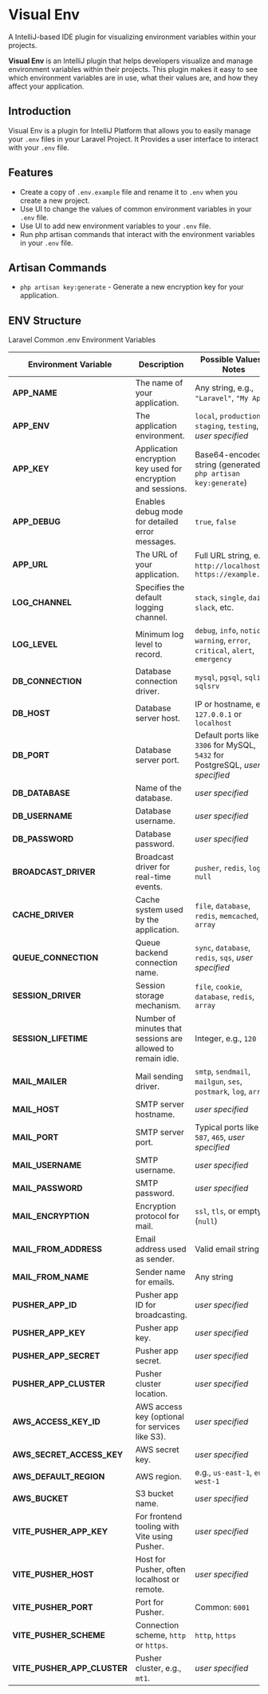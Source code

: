 # Visual Env

A IntelliJ-based IDE plugin for visualizing environment variables within your projects.

<!-- Plugin description -->
**Visual Env** is an IntelliJ plugin that helps developers visualize and manage environment variables within their projects. 
This plugin makes it easy to see which environment variables are in use, what their values are, and how they affect your application.
<!-- Plugin description end -->

## Introduction
Visual Env is a plugin for IntelliJ Platform that allows you to easily manage your `.env` files in your Laravel Project.
It Provides a user interface to interact with your `.env` file.

## Features
- Create a copy of `.env.example` file and rename it to `.env` when you create a new project.
- Use UI to change the values of common environment variables in your `.env` file.
- Use UI to add new environment variables to your `.env` file.
- Run php artisan commands that interact with the environment variables in your `.env` file.

## Artisan Commands
- `php artisan key:generate` - Generate a new encryption key for your application.


## ENV Structure
Laravel Common .env Environment Variables

| Environment Variable       | Description                                                     | Possible Values / Notes                  | Data Type   |
|---------------------------|-----------------------------------------------------------------|----------------------------------------|-------------|
| **APP_NAME**              | The name of your application.                                   | Any string, e.g., `"Laravel"`, `"My App"` | string      |
| **APP_ENV**               | The application environment.                                    | `local`, `production`, `staging`, `testing`, *user specified* | string      |
| **APP_KEY**               | Application encryption key used for encryption and sessions.  | Base64-encoded string (generated by `php artisan key:generate`) | string      |
| **APP_DEBUG**             | Enables debug mode for detailed error messages.                | `true`, `false`                        | boolean     |
| **APP_URL**               | The URL of your application.                                   | Full URL string, e.g. `http://localhost` or `https://example.com` | string      |
| **LOG_CHANNEL**           | Specifies the default logging channel.                         | `stack`, `single`, `daily`, `slack`, etc. | string      |
| **LOG_LEVEL**             | Minimum log level to record.                                   | `debug`, `info`, `notice`, `warning`, `error`, `critical`, `alert`, `emergency` | string      |
| **DB_CONNECTION**         | Database connection driver.                                    | `mysql`, `pgsql`, `sqlite`, `sqlsrv`  | string      |
| **DB_HOST**               | Database server host.                                          | IP or hostname, e.g., `127.0.0.1` or `localhost` | string      |
| **DB_PORT**               | Database server port.                                          | Default ports like `3306` for MySQL, `5432` for PostgreSQL, *user specified* | integer     |
| **DB_DATABASE**           | Name of the database.                                         | *user specified*                      | string      |
| **DB_USERNAME**           | Database username.                                            | *user specified*                      | string      |
| **DB_PASSWORD**           | Database password.                                            | *user specified*                      | string      |
| **BROADCAST_DRIVER**      | Broadcast driver for real-time events.                       | `pusher`, `redis`, `log`, `null`      | string      |
| **CACHE_DRIVER**          | Cache system used by the application.                        | `file`, `database`, `redis`, `memcached`, `array` | string      |
| **QUEUE_CONNECTION**      | Queue backend connection name.                               | `sync`, `database`, `redis`, `sqs`, *user specified* | string      |
| **SESSION_DRIVER**        | Session storage mechanism.                                   | `file`, `cookie`, `database`, `redis`, `array` | string      |
| **SESSION_LIFETIME**      | Number of minutes that sessions are allowed to remain idle.| Integer, e.g., `120`                   | integer     |
| **MAIL_MAILER**           | Mail sending driver.                                         | `smtp`, `sendmail`, `mailgun`, `ses`, `postmark`, `log`, `array` | string      |
| **MAIL_HOST**             | SMTP server hostname.                                       | *user specified*                      | string      |
| **MAIL_PORT**             | SMTP server port.                                           | Typical ports like `587`, `465`, *user specified* | integer     |
| **MAIL_USERNAME**         | SMTP username.                                             | *user specified*                      | string      |
| **MAIL_PASSWORD**         | SMTP password.                                             | *user specified*                      | string      |
| **MAIL_ENCRYPTION**       | Encryption protocol for mail.                              | `ssl`, `tls`, or empty (`null`)      | string      |
| **MAIL_FROM_ADDRESS**     | Email address used as sender.                              | Valid email string                    | string      |
| **MAIL_FROM_NAME**        | Sender name for emails.                                    | Any string                           | string      |
| **PUSHER_APP_ID**         | Pusher app ID for broadcasting.                            | *user specified*                      | string      |
| **PUSHER_APP_KEY**        | Pusher app key.                                            | *user specified*                      | string      |
| **PUSHER_APP_SECRET**     | Pusher app secret.                                         | *user specified*                      | string      |
| **PUSHER_APP_CLUSTER**    | Pusher cluster location.                                  | *user specified*                      | string      |
| **AWS_ACCESS_KEY_ID**     | AWS access key (optional for services like S3).            | *user specified*                      | string      |
| **AWS_SECRET_ACCESS_KEY** | AWS secret key.                                            | *user specified*                      | string      |
| **AWS_DEFAULT_REGION**    | AWS region.                                               | e.g., `us-east-1`, `eu-west-1`       | string      |
| **AWS_BUCKET**            | S3 bucket name.                                           | *user specified*                      | string      |
| **VITE_PUSHER_APP_KEY**   | For frontend tooling with Vite using Pusher.                | *user specified*                      | string      |
| **VITE_PUSHER_HOST**      | Host for Pusher, often localhost or remote.                  | *user specified*                      | string      |
| **VITE_PUSHER_PORT**      | Port for Pusher.                                            | Common: `6001`                        | integer     |
| **VITE_PUSHER_SCHEME**    | Connection scheme, `http` or `https`.                      | `http`, `https`                      | string      |
| **VITE_PUSHER_APP_CLUSTER** | Pusher cluster, e.g., `mt1`.                               | *user specified*                      | string      |

